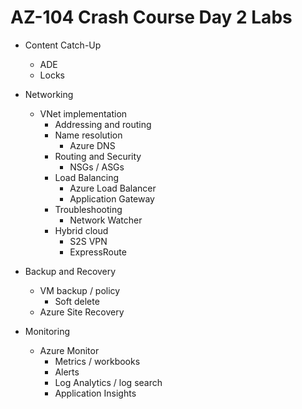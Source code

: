 # AZ-104 Crash Course Day 2 Labs

* Content Catch-Up
    * ADE
    * Locks

* Networking
    * VNet implementation
      * Addressing and routing
      * Name resolution
        * Azure DNS
      * Routing and Security
        * NSGs / ASGs
      * Load Balancing
        * Azure Load Balancer
        * Application Gateway
      * Troubleshooting
        * Network Watcher
      * Hybrid cloud
        * S2S VPN
        * ExpressRoute

* Backup and Recovery
    * VM backup / policy
      * Soft delete
    * Azure Site Recovery

* Monitoring
    * Azure Monitor
      * Metrics / workbooks
      * Alerts
      * Log Analytics / log search
      * Application Insights
